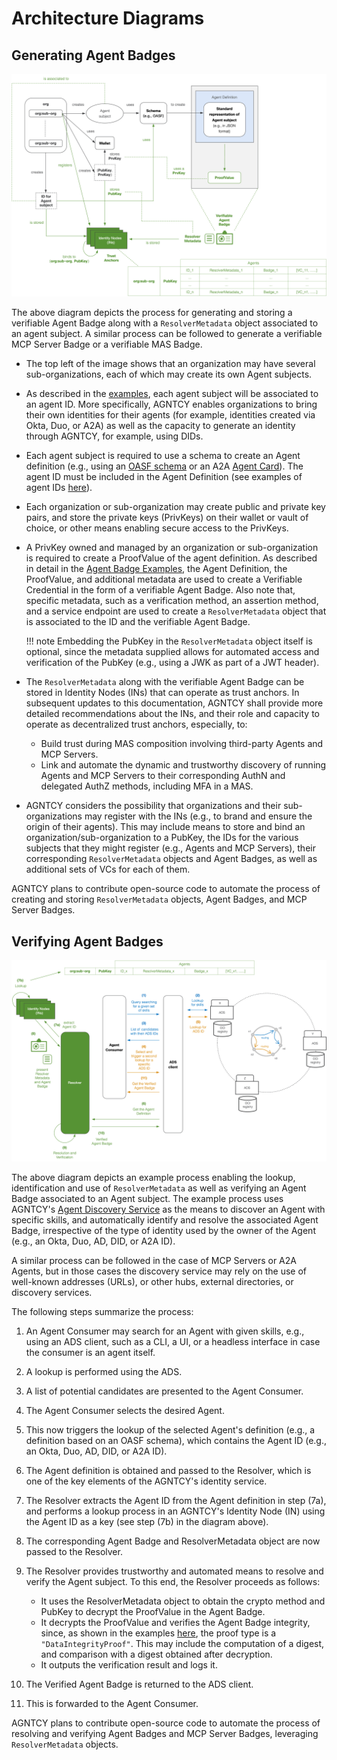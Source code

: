 # Architecture Diagrams

## Generating Agent Badges

![Issuing Architecture Diagram](../assets/identity/issuing.png)

The above diagram depicts the process for generating and storing a verifiable Agent Badge along with a `ResolverMetadata` object associated to an agent subject. A similar process can be followed to generate a verifiable MCP Server Badge or a verifiable MAS Badge.

- The top left of the image shows that an organization may have several sub-organizations, each of which may create its own Agent subjects.
- As described in the [examples](./identifier_examples.md), each agent subject will be associated to an agent ID. More specifically, AGNTCY enables organizations to bring their own identities for their agents (for example, identities created via Okta, Duo, or A2A) as well as the capacity to generate an identity through AGNTCY, for example, using DIDs.
- Each agent subject is required to use a schema to create an Agent definition (e.g., using an [OASF schema](../oasf/open-agentic-schema-framework.md) or an A2A [Agent Card](https://google.github.io/A2A/specification/agent-card/)). The agent ID must be included in the Agent Definition (see examples of agent IDs [here](./identifier_examples.md)).
- Each organization or sub-organization may create public and private key pairs, and store the private keys (PrivKeys) on their wallet or vault of choice, or other means enabling secure access to the PrivKeys.
- A PrivKey owned and managed by an organization or sub-organization is required to create a ProofValue of the agent definition. As described in detail in the [Agent Badge Examples](./identifier_examples.md), the Agent Definition, the ProofValue, and additional metadata are used to create a Verifiable Credential in the form of a verifiable Agent Badge. Also note that, specific metadata, such as a verification method, an assertion method, and a service endpoint are used to create a `ResolverMetadata` object that is associated to the ID and the verifiable Agent Badge.

    !!! note
        Embedding the PubKey in the `ResolverMetadata` object itself is optional, since the metadata supplied allows for automated access and verification of the PubKey (e.g., using a JWK as part of a JWT header).

- The `ResolverMetadata` along with the verifiable Agent Badge can be stored in Identity Nodes (INs) that can operate as trust anchors. In subsequent updates to this documentation, AGNTCY shall provide more detailed recommendations about the INs, and their role and capacity to operate as decentralized trust anchors, especially, to:

  - Build trust during MAS composition involving third-party Agents and MCP Servers.
  - Link and automate the dynamic and trustworthy discovery of running Agents and MCP Servers to their corresponding AuthN and delegated AuthZ methods, including MFA in a MAS.

- AGNTCY considers the possibility that organizations and their sub-organizations may register with the INs (e.g., to brand and ensure the origin of their agents). This may include means to store and bind an organization/sub-organization to a PubKey, the IDs for the various subjects that they might register (e.g., Agents and MCP Servers), their corresponding `ResolverMetadata` objects and Agent Badges, as well as additional sets of VCs for each of them.

AGNTCY plans to contribute open-source code to automate the process of creating and storing `ResolverMetadata` objects, Agent Badges, and MCP Server Badges.

## Verifying Agent Badges

![Verification Architecture Diagram](../assets/identity/verification.png)

The above diagram depicts an example process enabling the lookup, identification and use of `ResolverMetadata` as well as verifying an Agent Badge associated to an Agent subject. The example process uses AGNTCY's [Agent Discovery Service](../dir/overview.md) as the means to discover an Agent with specific skills, and automatically identify and resolve the associated Agent Badge, irrespective of the type of identity used by the owner of the Agent (e.g., an Okta, Duo, AD, DID, or A2A ID).

A similar process can be followed in the case of MCP Servers or A2A Agents, but in those cases the discovery service may rely on the use of well-known addresses (URLs), or other hubs, external directories, or discovery services.

The following steps summarize the process:

1. An Agent Consumer may search for an Agent with given skills, e.g., using an ADS client, such as a CLI, a UI, or a headless interface in case the consumer is an agent itself.
2. A lookup is performed using the ADS.
3. A list of potential candidates are presented to the Agent Consumer.
4. The Agent Consumer selects the desired Agent.
5. This now triggers the lookup of the selected Agent's definition (e.g., a definition based on an OASF schema), which contains the Agent ID (e.g., an Okta, Duo, AD, DID, or A2A ID).
6. The Agent definition is obtained and passed to the Resolver, which is one of the key elements of the AGNTCY's identity service.
7. The Resolver extracts the Agent ID from the Agent definition in step (7a), and performs a lookup process in an AGNTCY's Identity Node (IN) using the Agent ID as a key (see step (7b) in the diagram above).
8. The corresponding Agent Badge and ResolverMetadata object are now passed to the Resolver.
9. The Resolver provides trustworthy and automated means to resolve and verify the Agent subject. To this end, the Resolver proceeds as follows:

    - It uses the ResolverMetadata object to obtain the crypto method and PubKey to decrypt the ProofValue in the Agent Badge.
    - It decrypts the ProofValue and verifies the Agent Badge integrity, since, as shown in the examples [here](./vc_agent_badge.md), the proof type is a `"DataIntegrityProof"`. This may include the computation of a digest, and comparison with a digest obtained after decryption.
    - It outputs the verification result and logs it.

10. The Verified Agent Badge is returned to the ADS client.
11. This is forwarded to the Agent Consumer.

AGNTCY plans to contribute open-source code to automate the process of resolving and verifying Agent Badges and MCP Server Badges, leveraging `ResolverMetadata` objects.
